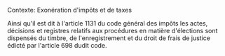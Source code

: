Contexte: Exonération d'impôts et de taxes

Ainsi qu'il est dit à l'article 1131 du code général des impôts les actes, décisions et registres relatifs aux procédures en matière d'élections sont dispensés du timbre, de l'enregistrement et du droit de frais de justice édicté par l'article 698 dudit code.